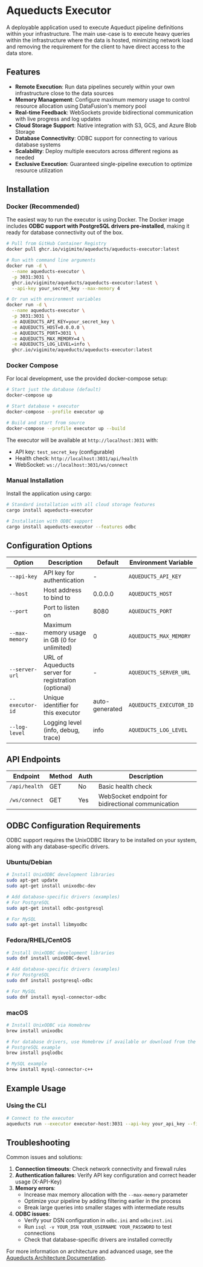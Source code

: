 # Aqueducts Executor

A deployable application used to execute Aqueduct pipeline definitions within your infrastructure. The main use-case is to execute heavy queries within the infrastructure where the data is hosted, minimizing network load and removing the requirement for the client to have direct access to the data store.

## Features

- **Remote Execution**: Run data pipelines securely within your own infrastructure close to the data sources
- **Memory Management**: Configure maximum memory usage to control resource allocation using DataFusion's memory pool
- **Real-time Feedback**: WebSockets provide bidirectional communication with live progress and log updates
- **Cloud Storage Support**: Native integration with S3, GCS, and Azure Blob Storage
- **Database Connectivity**: ODBC support for connecting to various database systems
- **Scalability**: Deploy multiple executors across different regions as needed
- **Exclusive Execution**: Guaranteed single-pipeline execution to optimize resource utilization

## Installation

### Docker (Recommended)

The easiest way to run the executor is using Docker. The Docker image includes **ODBC support with PostgreSQL drivers pre-installed**, making it ready for database connectivity out of the box.

```bash
# Pull from GitHub Container Registry
docker pull ghcr.io/vigimite/aqueducts/aqueducts-executor:latest

# Run with command line arguments
docker run -d \
  --name aqueducts-executor \
  -p 3031:3031 \
  ghcr.io/vigimite/aqueducts/aqueducts-executor:latest \
  --api-key your_secret_key --max-memory 4

# Or run with environment variables
docker run -d \
  --name aqueducts-executor \
  -p 3031:3031 \
  -e AQUEDUCTS_API_KEY=your_secret_key \
  -e AQUEDUCTS_HOST=0.0.0.0 \
  -e AQUEDUCTS_PORT=3031 \
  -e AQUEDUCTS_MAX_MEMORY=4 \
  -e AQUEDUCTS_LOG_LEVEL=info \
  ghcr.io/vigimite/aqueducts/aqueducts-executor:latest
```

### Docker Compose

For local development, use the provided docker-compose setup:

```bash
# Start just the database (default)
docker-compose up

# Start database + executor
docker-compose --profile executor up

# Build and start from source
docker-compose --profile executor up --build
```

The executor will be available at `http://localhost:3031` with:
- API key: `test_secret_key` (configurable)
- Health check: `http://localhost:3031/api/health`
- WebSocket: `ws://localhost:3031/ws/connect`

### Manual Installation

Install the application using cargo:

```bash
# Standard installation with all cloud storage features
cargo install aqueducts-executor

# Installation with ODBC support
cargo install aqueducts-executor --features odbc
```

## Configuration Options

| Option          | Description                                         | Default        | Environment Variable    |
|-----------------|-----------------------------------------------------|----------------|-------------------------|
| `--api-key`     | API key for authentication                          | -              | `AQUEDUCTS_API_KEY`     |
| `--host`        | Host address to bind to                             | 0.0.0.0        | `AQUEDUCTS_HOST`        |
| `--port`        | Port to listen on                                   | 8080           | `AQUEDUCTS_PORT`        |
| `--max-memory`  | Maximum memory usage in GB (0 for unlimited)        | 0              | `AQUEDUCTS_MAX_MEMORY`  |
| `--server-url`  | URL of Aqueducts server for registration (optional) | -              | `AQUEDUCTS_SERVER_URL`  |
| `--executor-id` | Unique identifier for this executor                 | auto-generated | `AQUEDUCTS_EXECUTOR_ID` |
| `--log-level`   | Logging level (info, debug, trace)                  | info           | `AQUEDUCTS_LOG_LEVEL`   |

## API Endpoints

| Endpoint       | Method | Auth | Description                                        |
|----------------|--------|------|----------------------------------------------------|
| `/api/health`  | GET    | No   | Basic health check                                 |
| `/ws/connect`  | GET    | Yes  | WebSocket endpoint for bidirectional communication |

## ODBC Configuration Requirements

ODBC support requires the UnixODBC library to be installed on your system, along with any database-specific drivers.

### Ubuntu/Debian
```bash
# Install UnixODBC development libraries
sudo apt-get update
sudo apt-get install unixodbc-dev

# Add database-specific drivers (examples)
# For PostgreSQL
sudo apt-get install odbc-postgresql

# For MySQL
sudo apt-get install libmyodbc
```

### Fedora/RHEL/CentOS
```bash
# Install UnixODBC development libraries
sudo dnf install unixODBC-devel

# Add database-specific drivers (examples)
# For PostgreSQL
sudo dnf install postgresql-odbc

# For MySQL
sudo dnf install mysql-connector-odbc
```

### macOS
```bash
# Install UnixODBC via Homebrew
brew install unixodbc

# For database drivers, use Homebrew if available or download from the database vendor
# PostgreSQL example
brew install psqlodbc

# MySQL example
brew install mysql-connector-c++
```

## Example Usage

### Using the CLI

```bash
# Connect to the executor
aqueducts run --executor executor-host:3031 --api-key your_api_key --file pipeline.yml
```

## Troubleshooting

Common issues and solutions:

1. **Connection timeouts**: Check network connectivity and firewall rules
2. **Authentication failures**: Verify API key configuration and correct header usage (X-API-Key)
4. **Memory errors**: 
   - Increase max memory allocation with the `--max-memory` parameter
   - Optimize your pipeline by adding filtering earlier in the process
   - Break large queries into smaller stages with intermediate results
5. **ODBC issues**:
   - Verify your DSN configuration in `odbc.ini` and `odbcinst.ini`
   - Run `isql -v YOUR_DSN YOUR_USERNAME YOUR_PASSWORD` to test connections
   - Check that database-specific drivers are installed correctly

For more information on architecture and advanced usage, see the [Aqueducts Architecture Documentation](../ARCHITECTURE.md).
